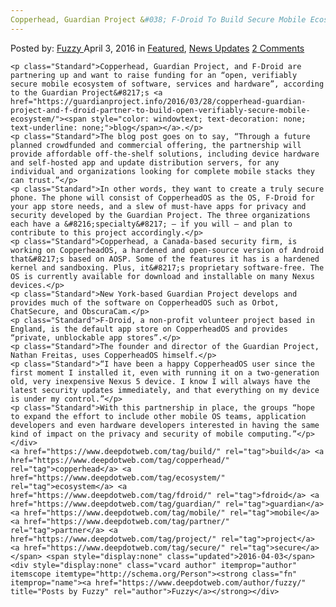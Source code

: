 ```yaml
---
Copperhead, Guardian Project &#038; F-Droid To Build Secure Mobile Ecosystem"
---
```

<article class="post-listing post-13627 post type-post status-publish format-standard has-post-thumbnail hentry  tag-build tag-copperhead tag-ecosystem tag-fdroid tag-guardian tag-mobile tag-partner tag-project tag-secure">
    <div class="post-inner">
        <span>Posted by: <a href="https://www.deepdotweb.com/author/fuzzy/" title="">Fuzzy </a></span>
    <span>April 3, 2016</span>
    <span>in <a href="https://www.deepdotweb.com/category/deepdot-news/" rel="category tag">Featured</a>, <a href="https://www.deepdotweb.com/category/news-updates/" rel="category tag">News Updates</a></span>
    <span><a href="https://www.deepdotweb.com/2016/04/03/copperhead-guardian-project-f-droid-partner-build-secure-mobile-ecosystem/#comments">2 Comments</a></span>
    </p>
    <div class="clear"></div>
    
    <p class="Standard">Copperhead, Guardian Project, and F-Droid are partnering up and want to raise funding for an “open, verifiably secure mobile ecosystem of software, services and hardware”, according to the Guardian Project&#8217;s <a href="https://guardianproject.info/2016/03/28/copperhead-guardian-project-and-f-droid-partner-to-build-open-verifiably-secure-mobile-ecosystem/"><span style="color: windowtext; text-decoration: none; text-underline: none;">blog</span></a>.</p>
    <p class="Standard">The blog post goes on to say, “Through a future planned crowdfunded and commercial offering, the partnership will provide affordable off-the-shelf solutions, including device hardware and self-hosted app and update distribution servers, for any individual and organizations looking for complete mobile stacks they can trust.”</p>
    <p class="Standard">In other words, they want to create a truly secure phone. The phone will consist of CopperheadOS as the OS, F-Droid for your app store needs, and a slew of must-have apps for privacy and security developed by the Guardian Project. The three organizations each have a &#8216;specialty&#8217; – if you will – and plan to contribute to this project accordingly.</p>
    <p class="Standard">Copperhead, a Canada-based security firm, is working on CopperheadOS, a hardened and open-source version of Android that&#8217;s based on AOSP. Some of the features it has is a hardened kernel and sandboxing. Plus, it&#8217;s proprietary software-free. The OS is currently available for download and installable on many Nexus devices.</p>
    <p class="Standard">New York-based Guardian Project develops and provides much of the software on CopperheadOS such as Orbot, ChatSecure, and ObscuraCam.</p>
    <p class="Standard">F-Droid, a non-profit volunteer project based in England, is the default app store on CopperheadOS and provides “private, unblockable app stores”.</p>
    <p class="Standard">The founder and director of the Guardian Project, Nathan Freitas, uses CopperheadOS himself.</p>
    <p class="Standard">“I have been a happy CopperheadOS user since the first moment I installed it, even with running it on a two-generation old, very inexpensive Nexus 5 device. I know I will always have the latest security updates immediately, and that everything on my device is under my control.”</p>
    <p class="Standard">With this partnership in place, the groups “hope to expand the effort to include other mobile OS teams, application developers and even hardware developers interested in having the same kind of impact on the privacy and security of mobile computing.”</p>
    </div>
    <a href="https://www.deepdotweb.com/tag/build/" rel="tag">build</a> <a href="https://www.deepdotweb.com/tag/copperhead/" rel="tag">copperhead</a> <a href="https://www.deepdotweb.com/tag/ecosystem/" rel="tag">ecosystem</a> <a href="https://www.deepdotweb.com/tag/fdroid/" rel="tag">fdroid</a> <a href="https://www.deepdotweb.com/tag/guardian/" rel="tag">guardian</a> <a href="https://www.deepdotweb.com/tag/mobile/" rel="tag">mobile</a> <a href="https://www.deepdotweb.com/tag/partner/" rel="tag">partner</a> <a href="https://www.deepdotweb.com/tag/project/" rel="tag">project</a> <a href="https://www.deepdotweb.com/tag/secure/" rel="tag">secure</a></span> <span style="display:none" class="updated">2016-04-03</span>
    <div style="display:none" class="vcard author" itemprop="author" itemscope itemtype="http://schema.org/Person"><strong class="fn" itemprop="name"><a href="https://www.deepdotweb.com/author/fuzzy/" title="Posts by Fuzzy" rel="author">Fuzzy</a></strong></div>
    
